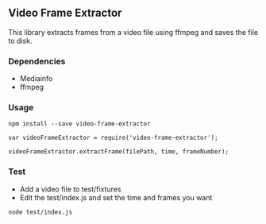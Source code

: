 ## Video Frame Extractor

This library extracts frames from a video file using ffmpeg and saves the file to disk.

### Dependencies

- Mediainfo
- ffmpeg

### Usage

```
npm install --save video-frame-extractor

var videoFrameExtractor = require('video-frame-extractor');

videoFrameExtractor.extractFrame(filePath, time, frameNumber);
```

### Test

- Add a video file to test/fixtures
- Edit the test/index.js and set the time and frames you want


```
node test/index.js
```

